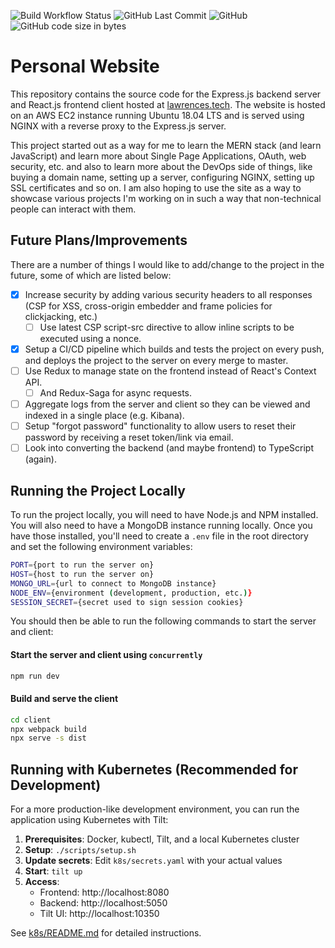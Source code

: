 ![Build Workflow Status](https://github.com/Lawrence-Godfrey/Lawrences.tech/actions/workflows/.github/workflows/build-and-deploy.yml/badge.svg) ![GitHub Last Commit](https://img.shields.io/github/last-commit/Lawrence-Godfrey/Lawrences.tech)   ![GitHub](https://img.shields.io/github/license/Lawrence-Godfrey/Lawrences.tech)   ![GitHub code size in bytes](https://img.shields.io/github/languages/code-size/Lawrence-Godfrey/Lawrences.tech)


# Personal Website
This repository contains the source code for the Express.js backend server and React.js frontend
client hosted at [lawrences.tech](https://www.lawrences.tech). The website is hosted on an AWS EC2 instance 
running Ubuntu 18.04 LTS and is served using NGINX with a reverse proxy to the Express.js server. 

This project started out as a way for me to learn the MERN stack (and learn JavaScript) and learn more about 
Single Page Applications, OAuth, web security, etc. and also to learn more about the DevOps side of things, 
like buying a domain name, setting up a server, configuring NGINX, setting up SSL certificates and so on. I am also 
hoping to use the site as a way to showcase various projects I'm working on in such a way that non-technical people can
interact with them. 

## Future Plans/Improvements
There are a number of things I would like to add/change to the project in the future, some of which are
listed below:
 - [x] Increase security by adding various security headers to all responses (CSP for XSS, cross-origin embedder and 
   frame policies for clickjacking, etc.)
   - [ ] Use latest CSP script-src directive to allow inline scripts to be executed using a nonce.
 - [x] Setup a CI/CD pipeline which builds and tests the project on every push, and deploys the project
   to the server on every merge to master.
 - [ ] Use Redux to manage state on the frontend instead of React's Context API.
   - [ ] And Redux-Saga for async requests.
 - [ ] Aggregate logs from the server and client so they can be viewed and indexed in a single place (e.g. Kibana).
 - [ ] Setup "forgot password" functionality to allow users to reset their password by receiving a reset token/link via email.
 - [ ] Look into converting the backend (and maybe frontend) to TypeScript (again).

## Running the Project Locally
To run the project locally, you will need to have Node.js and NPM installed. You will also need to
have a MongoDB instance running locally. Once you have those installed, you'll need to create a `.env` file in the root directory
and set the following environment variables:

```bash
PORT={port to run the server on}
HOST={host to run the server on}
MONGO_URL={url to connect to MongoDB instance}
NODE_ENV={environment (development, production, etc.)}
SESSION_SECRET={secret used to sign session cookies}
```

You should then be able to run the following
commands to start the server and client:

#### Start the server and client using `concurrently`

```bash
npm run dev
```

#### Build and serve the client

```bash
cd client
npx webpack build
npx serve -s dist
```

## Running with Kubernetes (Recommended for Development)

For a more production-like development environment, you can run the application using Kubernetes with Tilt:

1. **Prerequisites**: Docker, kubectl, Tilt, and a local Kubernetes cluster
2. **Setup**: `./scripts/setup.sh`
3. **Update secrets**: Edit `k8s/secrets.yaml` with your actual values
4. **Start**: `tilt up`
5. **Access**: 
   - Frontend: http://localhost:8080
   - Backend: http://localhost:5050
   - Tilt UI: http://localhost:10350

See [k8s/README.md](k8s/README.md) for detailed instructions.


